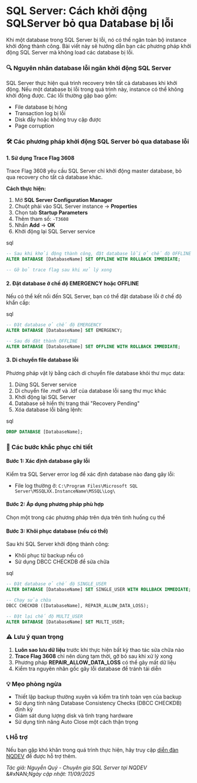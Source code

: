 # SQL Server: Cách khởi động SQLServer bỏ qua Database bị lỗi

Khi một database trong SQL Server bị lỗi, nó có thể ngăn toàn bộ instance khởi động thành công. Bài viết này sẽ hướng dẫn bạn các phương pháp khởi động SQL Server mà không load các database bị lỗi.

### 🔍 Nguyên nhân database lỗi ngăn khởi động SQL Server

SQL Server thực hiện quá trình recovery trên tất cả databases khi khởi động. Nếu một database bị lỗi trong quá trình này, instance có thể không khởi động được. Các lỗi thường gặp bao gồm:

* File database bị hỏng
* Transaction log bị lỗi
* Disk đầy hoặc không truy cập được
* Page corruption

### 🛠️ Các phương pháp khởi động SQL Server bỏ qua database lỗi

#### 1. Sử dụng Trace Flag 3608

Trace Flag 3608 yêu cầu SQL Server chỉ khởi động master database, bỏ qua recovery cho tất cả database khác.

**Cách thực hiện:**

1. Mở **SQL Server Configuration Manager**
2. Chuột phải vào SQL Server instance → **Properties**
3. Chọn tab **Startup Parameters**
4. Thêm tham số: `-T3608`
5. Nhấn **Add** → **OK**
6. Khởi động lại SQL Server service

sql

```sql
-- Sau khi khởi động thành công, đặt database lỗi ở chế độ OFFLINE
ALTER DATABASE [DatabaseName] SET OFFLINE WITH ROLLBACK IMMEDIATE;

-- Gỡ bỏ trace flag sau khi xử lý xong
```

#### 2. Đặt database ở chế độ EMERGENCY hoặc OFFLINE

Nếu có thể kết nối đến SQL Server, bạn có thể đặt database lỗi ở chế độ khẩn cấp:

sql

```sql
-- Đặt database ở chế độ EMERGENCY
ALTER DATABASE [DatabaseName] SET EMERGENCY;

-- Sau đó đặt thành OFFLINE
ALTER DATABASE [DatabaseName] SET OFFLINE WITH ROLLBACK IMMEDIATE;
```

#### 3. Di chuyển file database lỗi

Phương pháp vật lý bằng cách di chuyển file database khỏi thư mục data:

1. Dừng SQL Server service
2. Di chuyển file .mdf và .ldf của database lỗi sang thư mục khác
3. Khởi động lại SQL Server
4. Database sẽ hiển thị trạng thái "Recovery Pending"
5. Xóa database lỗi bằng lệnh:

sql

```sql
DROP DATABASE [DatabaseName];
```

### 📝 Các bước khắc phục chi tiết

#### Bước 1: Xác định database gây lỗi

Kiểm tra SQL Server error log để xác định database nào đang gây lỗi:

* File log thường ở: `C:\Program Files\Microsoft SQL Server\MSSQLXX.InstanceName\MSSQL\Log\`

#### Bước 2: Áp dụng phương pháp phù hợp

Chọn một trong các phương pháp trên dựa trên tình huống cụ thể

#### Bước 3: Khôi phục database (nếu có thể)

Sau khi SQL Server khởi động thành công:

* Khôi phục từ backup nếu có
* Sử dụng DBCC CHECKDB để sửa chữa

sql

```sql
-- Đặt database ở chế độ SINGLE_USER
ALTER DATABASE [DatabaseName] SET SINGLE_USER WITH ROLLBACK IMMEDIATE;

-- Chạy sửa chữa
DBCC CHECKDB ([DatabaseName], REPAIR_ALLOW_DATA_LOSS);

-- Đặt lại chế độ MULTI_USER
ALTER DATABASE [DatabaseName] SET MULTI_USER;
```

### ⚠️ Lưu ý quan trọng

1. **Luôn sao lưu dữ liệu** trước khi thực hiện bất kỳ thao tác sửa chữa nào
2. **Trace Flag 3608** chỉ nên dùng tạm thời, gỡ bỏ sau khi xử lý xong
3. Phương pháp **REPAIR\_ALLOW\_DATA\_LOSS** có thể gây mất dữ liệu
4. Kiểm tra nguyên nhân gốc gây lỗi database để tránh tái diễn

### 💡 Mẹo phòng ngừa

* Thiết lập backup thường xuyên và kiểm tra tính toàn vẹn của backup
* Sử dụng tính năng Database Consistency Checks (DBCC CHECKDB) định kỳ
* Giám sát dung lượng disk và tình trạng hardware
* Sử dụng tính năng Auto Close một cách thận trọng

### 📞 Hỗ trợ

Nếu bạn gặp khó khăn trong quá trình thực hiện, hãy truy cập [diễn đàn NQDEV](https://blogs.nhquydev.net/) để được hỗ trợ thêm.

_Tác giả: Nguyễn Quý - Chuyên gia SQL Server tại NQDEV_\
&#xNAN;_&#x4E;gày cập nhật: 11/09/2025_
